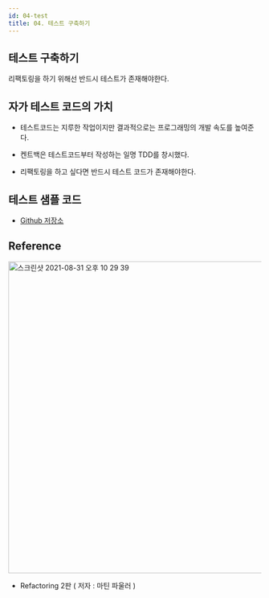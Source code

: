 ```yaml
---
id: 04-test
title: 04. 테스트 구축하기
---
```


## 테스트 구축하기

리팩토링을 하기 위해선 반드시 테스트가 존재해야한다.

## 자가 테스트 코드의 가치

- 테스트코드는 지루한 작업이지만 결과적으로는 프로그래밍의 개발 속도를 높여준다.

- 켄트백은 테스트코드부터 작성하는 일명 TDD를 창시했다.

- 리팩토링을 하고 싶다면 반드시 테스트 코드가 존재해야한다.

## 테스트 샘플 코드

- [Github 저장소](https://github.com/minkukjo/refactoring)

## Reference

<img width="620" alt="스크린샷 2021-08-31 오후 10 29 39" src="https://user-images.githubusercontent.com/43809168/131528140-3f6f8492-1dee-4f94-b5b6-929136cd2686.jpeg"/>

- Refactoring 2판 ( 저자 : 마틴 파울러 )
